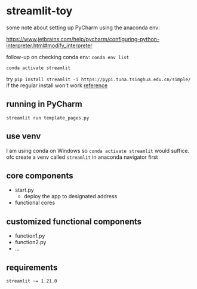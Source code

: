 # streamlit-toy

some note about setting up PyCharm using the anaconda env:

https://www.jetbrains.com/help/pycharm/configuring-python-interpreter.html#modify_interpreter

follow-up on checking conda env: `conda env list`

`conda activate streamlit`

try `pip install streamlit -i https://pypi.tuna.tsinghua.edu.cn/simple/` if the regular install won't work [reference](https://blog.csdn.net/SevenBerry/article/details/121088835)

## running in PyCharm

```
streamlit run template_pages.py
```

## use venv

<!-- python3 -m venv streamlit-toy -->

I am using conda on Windows so `conda activate streamlit` would suffice. ofc create a venv called `streamlit` in anaconda navigator first

## core components

- start.py
	- deploy the app to designated address
- functional cores

## customized functional components

- function1.py
- function2.py
- ...

## requirements

```
streamlit ~= 1.21.0
```